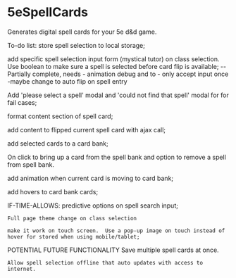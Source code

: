 # 5eSpellCards
Generates digital spell cards for your 5e d&amp;d game.

To-do list:
  store spell selection to local storage;

  add specific spell selection input form (mystical tutor) on class selection.  Use boolean to make sure a spell is selected before card flip is available;
    -- Partially complete, needs
        - animation debug and to
        - only accept input once
        -maybe change to auto flip on spell entry

  Add 'please select a spell' modal and 'could not find that spell' modal for for fail cases;

  format content section of spell card;

  add content to flipped current spell card with ajax call;

  add selected cards to a card bank;

  On click to bring up a card from the spell bank and option to remove a spell from spell bank.  

  add animation when current card is moving to card bank;

  add hovers to card bank cards;

  IF-TIME-ALLOWS:
    predictive options on spell search input;

    Full page theme change on class selection

    make it work on touch screen.  Use a pop-up image on touch instead of hover for stored when using mobile/tablet;

  POTENTIAL FUTURE FUNCTIONALITY
    Save multiple spell cards at once.

    Allow spell selection offline that auto updates with access to internet.
